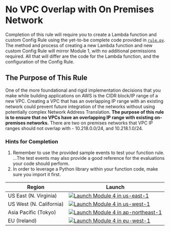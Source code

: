 # No VPC Overlap with On Premises Network
Completion of this rule will require you to create a Lambda function and custom Config Rule using the yet-to-be complete code provided in [`rule.py`](./rule.py).  The method and process of creating a new Lambda function and new custom Config Rule will mirror Module 1, with no additional permissions required.  All that will differ are the code for the Lambda function, and the configuration of the Config Rule.

## The Purpose of This Rule
One of the more foundational and rigid implementation decisions that you make while building applications on AWS is the CIDR block/IP range of a new VPC.  Creating a VPC that has an overlapping IP range with an existing network could prevent future integration of the networks without using potentially complex Network Address Translation.  **The purpose of this rule is to ensure that no VPCs have an overlapping IP range with existing on-premises networks.**  There are two on premises networks that VPC IP ranges should not overlap with - 10.218.0.0/24, and 10.218.1.0/24.  

### Hints for Completion
1. Remember to use the provided sample events to test your function rule. ...The test events may also provide a good reference for the evaluations your code should perform.
2. In order to leverage a Python library within your function code, make sure you import it first.

Region| Launch
------|-----
US East (N. Virginia) | [![Launch Module 4 in us-east-1](http://docs.aws.amazon.com/AWSCloudFormation/latest/UserGuide/images/cloudformation-launch-stack-button.png)](https://console.aws.amazon.com/cloudformation/home?region=us-east-1#/stacks/new?stackName=ConfigRules-Module-1-Security-Groups&templateURL=https://s3.ap-northeast-1.amazonaws.com/config-rules-workshop-ap-northeast-1/module-4/template.yml)
US West (N. California) | [![Launch Module 4 in us-west-1](http://docs.aws.amazon.com/AWSCloudFormation/latest/UserGuide/images/cloudformation-launch-stack-button.png)](https://console.aws.amazon.com/cloudformation/home?region=us-west-1#/stacks/new?stackName=ConfigRules-Module-1-Security-Groups&templateURL=https://s3.ap-northeast-1.amazonaws.com/config-rules-workshop-ap-northeast-1/module-4/template.yml)
Asia Pacific (Tokyo) | [![Launch Module 4 in ap-northeast-1](http://docs.aws.amazon.com/AWSCloudFormation/latest/UserGuide/images/cloudformation-launch-stack-button.png)](https://console.aws.amazon.com/cloudformation/home?region=ap-northeast-1#/stacks/new?stackName=ConfigRules-Module-1-Security-Groups&templateURL=https://s3.ap-northeast-1.amazonaws.com/config-rules-workshop-ap-northeast-1/module-4/template.yml)
EU (Ireland) | [![Launch Module 4 in eu-west-1](http://docs.aws.amazon.com/AWSCloudFormation/latest/UserGuide/images/cloudformation-launch-stack-button.png)](https://console.aws.amazon.com/cloudformation/home?region=eu-west-1#/stacks/new?stackName=ConfigRules-Module-2-S3-Bucket-Lifecycle-and-Verisoning&templateURL=https://s3.amazonaws.com/config-rules-workshop-ap-northeast-1/module-4/template.yml)